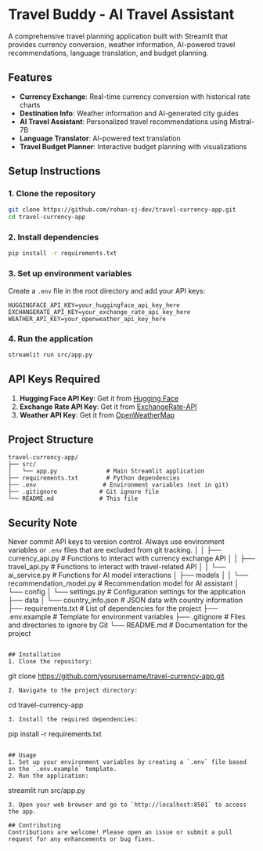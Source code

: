 # Travel Buddy - AI Travel Assistant

A comprehensive travel planning application built with Streamlit that provides currency conversion, weather information, AI-powered travel recommendations, language translation, and budget planning.

## Features

- **Currency Exchange**: Real-time currency conversion with historical rate charts
- **Destination Info**: Weather information and AI-generated city guides
- **AI Travel Assistant**: Personalized travel recommendations using Mistral-7B
- **Language Translator**: AI-powered text translation
- **Travel Budget Planner**: Interactive budget planning with visualizations

## Setup Instructions

### 1. Clone the repository
```bash
git clone https://github.com/rohan-sj-dev/travel-currency-app.git
cd travel-currency-app
```

### 2. Install dependencies
```bash
pip install -r requirements.txt
```

### 3. Set up environment variables
Create a `.env` file in the root directory and add your API keys:
```
HUGGINGFACE_API_KEY=your_huggingface_api_key_here
EXCHANGERATE_API_KEY=your_exchange_rate_api_key_here
WEATHER_API_KEY=your_openweather_api_key_here
```

### 4. Run the application
```bash
streamlit run src/app.py
```

## API Keys Required

1. **Hugging Face API Key**: Get it from [Hugging Face](https://huggingface.co/settings/tokens)
2. **Exchange Rate API Key**: Get it from [ExchangeRate-API](https://www.exchangerate-api.com/)
3. **Weather API Key**: Get it from [OpenWeatherMap](https://openweathermap.org/api)

## Project Structure

```
travel-currency-app/
├── src/
│   └── app.py              # Main Streamlit application
├── requirements.txt        # Python dependencies
├── .env                   # Environment variables (not in git)
├── .gitignore            # Git ignore file
└── README.md             # This file
```

## Security Note

Never commit API keys to version control. Always use environment variables or `.env` files that are excluded from git tracking.
│   │   ├── currency_api.py       # Functions to interact with currency exchange API
│   │   ├── travel_api.py         # Functions to interact with travel-related API
│   │   └── ai_service.py         # Functions for AI model interactions
│   ├── models
│   │   └── recommendation_model.py # Recommendation model for AI assistant
│   └── config
│       └── settings.py           # Configuration settings for the application
├── data
│   └── country_info.json         # JSON data with country information
├── requirements.txt              # List of dependencies for the project
├── .env.example                   # Template for environment variables
├── .gitignore                     # Files and directories to ignore by Git
└── README.md                      # Documentation for the project
```

## Installation
1. Clone the repository:
   ```
   git clone https://github.com/yourusername/travel-currency-app.git
   ```
2. Navigate to the project directory:
   ```
   cd travel-currency-app
   ```
3. Install the required dependencies:
   ```
   pip install -r requirements.txt
   ```

## Usage
1. Set up your environment variables by creating a `.env` file based on the `.env.example` template.
2. Run the application:
   ```
   streamlit run src/app.py
   ```
3. Open your web browser and go to `http://localhost:8501` to access the app.

## Contributing
Contributions are welcome! Please open an issue or submit a pull request for any enhancements or bug fixes.
